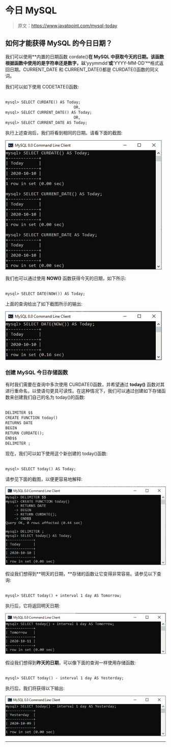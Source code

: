 # 今日 MySQL

> 原文：<https://www.javatpoint.com/mysql-today>

## 如何才能获得 MySQL 的今日日期？

我们可以使用**内置的日期函数 cordate()**在 MySQL 中获取今天的日期。该函数根据函数中使用的是字符串还是数字，以**‘yyymmdd’**或**‘YYYY-MM-DD’**格式返回日期。CURRENT_DATE 和 CURRENT_DATE()都是 CURDATE()函数的同义词。

我们可以如下使用 CODETATE()函数:

```

mysql> SELECT CURDATE() AS Today;
                              OR,
mysql> SELECT CURRENT_DATE() AS Today;
                              OR,
mysql> SELECT CURRENT_DATE AS Today;

```

执行上述查询后，我们将看到相同的日期。请看下面的截图:

![MySQL Today](img/4f24da08150eb53cd9c0ace2d8a92771.png)

我们也可以通过使用 **NOW()** 函数获得今天的日期，如下所示:

```

mysql> SELECT DATE(NOW()) AS Today;

```

上面的查询给出了如下截图所示的输出:

![MySQL Today](img/b2346297551ef1dc62538c394217e4d0.png)

### 创建 MySQL 今日存储函数

有时我们需要在查询中多次使用 CURDATE()函数，并希望通过 **today()** 函数对其进行重命名，以使语句更具可读性。在这种情况下，我们可以通过创建如下存储函数来创建我们自己的名为 today()的函数:

```

DELIMITER $$
CREATE FUNCTION today()
RETURNS DATE
BEGIN
RETURN CURDATE();
END$$
DELIMITER ;

```

现在，我们可以如下使用这个新创建的 today()函数:

```

mysql> SELECT today() AS Today;

```

请参见下面的截图，以便更容易地解释:

![MySQL Today](img/5d980df9e94c9bd6f55de018e064eaf7.png)

假设我们想得到**明天的日期，**存储的函数让它变得非常容易。请参见以下查询:

```

mysql> SELECT today() + interval 1 day AS Tomorrow;

```

执行后，它将返回明天日期:

![MySQL Today](img/d21e6c358ce73f5ab2eeef46a8a846dd.png)

假设我们想得到**昨天的日期**，可以像下面的查询一样使用存储函数:

```

mysql> SELECT today() - interval 1 day AS Yesterday;

```

执行后，我们将获得以下输出:

![MySQL Today](img/909472bfe2b7cab496a6873a9bd8c553.png)

* * *